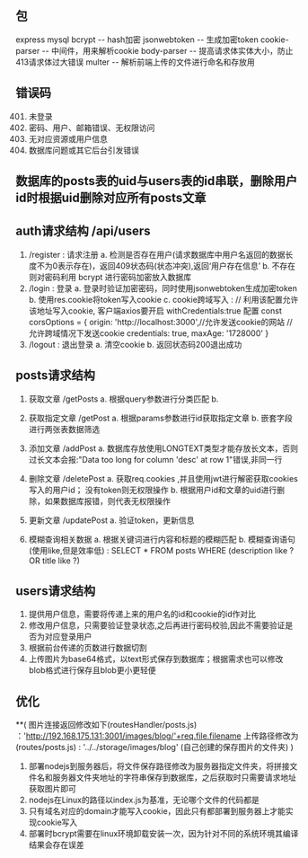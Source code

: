 ## 包
  express
  mysql
  bcrypt -- hash加密
  jsonwebtoken -- 生成加密token
  cookie-parser -- 中间件，用来解析cookie
  body-parser -- 提高请求体实体大小，防止413请求体过大错误
  multer -- 解析前端上传的文件进行命名和存放用

## 错误码
  401. 未登录
  403. 密码、用户、邮箱错误、无权限访问
  404. 无对应资源或用户信息
  500. 数据库问题或其它后台引发错误

## 数据库的posts表的uid与users表的id串联，删除用户id时根据uid删除对应所有posts文章

## auth请求结构 /api/users
  1. /register : 请求注册
    a. 检测是否存在用户(请求数据库中用户名返回的数据长度不为0表示存在)，返回409状态码(状态冲突),返回‘用户存在信息’
    b. 不存在则对密码利用 bcrypt 进行密码加密放入数据库
  2. /login : 登录
    a. 登录时验证加密密码，同时使用jsonwebtoken生成加密token
    b. 使用res.cookie将token写入cookie
    c. cookie跨域写入 :
      // 利用该配置允许该地址写入cookie, 客户端axios要开启 withCredentials:true 配置
        const corsOptions = {
          origin: 'http://localhost:3000',//允许发送cookie的网站
          // 允许跨域情况下发送cookie
          credentials: true,
          maxAge: '1728000'
        }
  3. /logout : 退出登录
    a. 清空cookie
    b. 返回状态码200退出成功

## posts请求结构
  1. 获取文章 /getPosts
    a. 根据query参数进行分类匹配
    b. 

  2. 获取指定文章 /getPost
    a. 根据params参数进行id获取指定文章
    b. 嵌套字段进行两张表数据筛选

  3. 添加文章 /addPost
    a. 数据库存放使用LONGTEXT类型才能存放长文本，否则过长文本会报:"Data too long for column 'desc' at row 1"错误,非同一行

  4. 删除文章 /deletePost
    a. 获取req.cookies ,并且使用jwt进行解密获取cookies写入的用户id； 没有token则无权限操作
    b. 根据用户id和文章的uid进行删除，如果数据库报错，则代表无权限操作

  5. 更新文章 /updatePost
    a. 验证token，更新信息

  6. 模糊查询相关数据
    a. 根据关键词进行内容和标题的模糊匹配
    b. 模糊查询语句(使用like,但是效率低) : SELECT * FROM posts WHERE (description like ? OR title like ?)

## users请求结构
  1. 提供用户信息，需要将传递上来的用户名的id和cookie的id作对比
  2. 修改用户信息，只需要验证登录状态,之后再进行密码校验,因此不需要验证是否为对应登录用户
  3. 根据前台传递的页数进行数据切割
  4. 上传图片为base64格式，以text形式保存到数据库；根据需求也可以修改blob格式进行保存且blob更小更轻便


## 优化
 **(
  图片连接返回修改如下(routesHandler/posts.js) ：'http://192.168.175.131:3001/images/blog/'+req.file.filename
 上传路径修改为(routes/posts.js) : '../../storage/images/blog' (自己创建的保存图片的文件夹)
 )
  1. 部署nodejs到服务器后，将文件保存路径修改为服务器指定文件夹，将拼接文件名和服务器文件夹地址的字符串保存到数据库，之后获取时只需要请求地址获取图片即可
  2. nodejs在Linux的路径以index.js为基准，无论哪个文件的代码都是
  3. 只有域名对应的domain才能写入cookie，因此只有都部署到服务器上才能实现cookie写入
  4. 部署时bcrypt需要在linux环境卸载安装一次，因为针对不同的系统环境其编译结果会存在误差